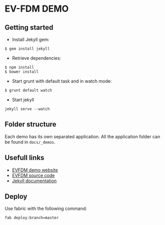 EV-FDM DEMO
===========

## Getting started

- Install Jekyll gem:

```
$ gem install jekyll
```

- Retrieve dependencies:

```
$ npm install
$ bower install
```

- Start grunt with default task and in watch mode:

```
$ grunt default watch
```

- Start jekyll

```
jekyll serve --watch
```

## Folder structure

Each demo has its own separated application. All the application folder can be found in `docs/_demos`.

## Usefull links

- [EVFDM demo website](http://evfdmdemo.dev.evaneos.com)
- [EVFDM source code](https://github.com/evaneos/ev-fdm)
- [Jekyll documentation](http://jekyllrb.com/)

## Deploy

Use fabric with the following command:

```
fab deploy:branch=master
```
